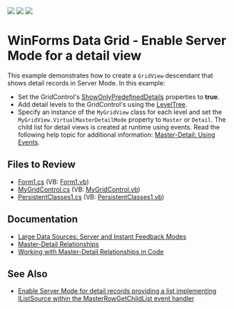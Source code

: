 <!-- default badges list -->
![](https://img.shields.io/endpoint?url=https://codecentral.devexpress.com/api/v1/VersionRange/128632348/13.1.4%2B)
[![](https://img.shields.io/badge/Open_in_DevExpress_Support_Center-FF7200?style=flat-square&logo=DevExpress&logoColor=white)](https://supportcenter.devexpress.com/ticket/details/E1460)
[![](https://img.shields.io/badge/📖_How_to_use_DevExpress_Examples-e9f6fc?style=flat-square)](https://docs.devexpress.com/GeneralInformation/403183)
<!-- default badges end -->

# WinForms Data Grid - Enable Server Mode for a detail view

This example demonstrates how to create a `GridView` descendant that shows detail records in Server Mode. In this example:

* Set the GridControl's [ShowOnlyPredefinedDetails](https://docs.devexpress.com/WindowsForms/DevExpress.XtraGrid.GridControl.ShowOnlyPredefinedDetails) properties to **true**.
* Add detail levels to the GridControl's using the [LevelTree](https://docs.devexpress.com/WindowsForms/DevExpress.XtraGrid.GridControl.LevelTree).
* Specify an instance of the `MyGridView` class for each level and set the `MyGridView.VirtualMasterDetailMode` property to `Master` or `Detail`. The child list for detail views is created at runtime using events. Read the following help topic for additional information: [Master-Detail: Using Events](https://docs.devexpress.com/WindowsForms/732/controls-and-libraries/data-grid/master-detail/working-with-master-detail-relationships-in-code).


## Files to Review

* [Form1.cs](./CS/Q205267_4/Form1.cs) (VB: [Form1.vb](./VB/Q205267_4/Form1.vb))
* [MyGridControl.cs](./CS/Q205267_4/MyGridControl.cs) (VB: [MyGridControl.vb](./VB/Q205267_4/MyGridControl.vb))
* [PersistentClasses1.cs](./CS/Q205267_4/PersistentClasses1.cs) (VB: [PersistentClasses1.vb](./VB/Q205267_4/PersistentClasses1.vb))


## Documentation

* [Large Data Sources: Server and Instant Feedback Modes](https://docs.devexpress.com/WindowsForms/8398/controls-and-libraries/data-grid/data-binding/large-data-sources-server-and-instant-feedback-modes)
* [Master-Detail Relationships](https://docs.devexpress.com/WindowsForms/3473/controls-and-libraries/data-grid/master-detail-relationships)
* [Working with Master-Detail Relationships in Code](https://docs.devexpress.com/WindowsForms/732/controls-and-libraries/data-grid/master-detail/working-with-master-detail-relationships-in-code)


## See Also

* [Enable Server Mode for detail records providing a list implementing IListSource within the MasterRowGetChildList event handler](https://supportcenter.devexpress.com/ticket/details/s32493/add-the-capability-to-enable-the-server-mode-feature-for-detail-records-providing-a-list)
